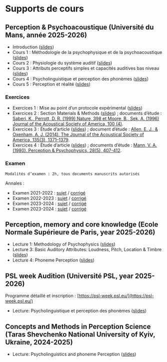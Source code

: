 # Supports de cours

## Perception & Psychoacoustique (Université du Mans, année 2025-2026)

- Introduction ([slides]())
- Cours 1 : Méthodologie de la psychophysique et de la psychoacoustique ([slides]())
- Cours 2 : Physiologie du système auditif ([slides]())
- Cours 3 : Attributs perceptifs simples et capacités auditives bas niveau ([slides]())
- Cours 4 : Psycholinguistique et perception des phonèmes ([slides]())
- Cours 5 : Perception et réalité ([slides]())

### Exercices

- Exercices 1 : Mise au point d’un protocole expérimental ([slides]())
- Exercices 2 : Section Materials & Methods ([slides]()) ; documents d’étude : [Saberi, K., Perrott, D. R. (1999) Nature, 398 et Moore, B., Sek, A. (1996) Journal of the Acoustical Society of America, 100 (4)]().
- Exercices 3 : Étude d’article ([slides]()) ; document d’étude : [Allen, E. J., & Oxenham, A. J. (2014). The Journal of the Acoustical Society of America, 135(3), 1371–1379]().
- Exercices 4 : Étude d’article ([slides]()) ; documents d’étude : [Mann, V. A. (1980). Perception & Psychophysics, 28(5), 407-412]().

### Examen

```{note}
Modalités d’examen : 2h, tous documents manuscrits autorisés
```

Annales :
- Examen 2021-2022 : [sujet]() / [corrigé]()
- Examen 2022-2023 : [sujet]() / [corrigé]()
- Examen 2023-2024 : [sujet]() / [corrigé]()
- Examen 2023-2024 : [sujet]() / [corrigé]()

## Perception, memory and core knowledge (Ecole Normale Supérieure de Paris, year 2025-2026)

- Lecture 1: Methodology of Psychophysics ([slides](https://sdrive.cnrs.fr/s/EyZ5Q5WQNjBi8SE))
- Lecture 3: Basic Auditory Attributes: Loudness, Pitch, Location & Timbre ([slides](https://sdrive.cnrs.fr/s/K93s2i29rNmk43Z))
- Lecture 4: Phoneme Perception ([slides](https://sdrive.cnrs.fr/s/kAmAkATbw53bssL))

## PSL week Audition (Université PSL, year 2025-2026)

Programme détaillé et inscription : [https://psl-week.psl.eu/](https://psl-week.psl.eu/)

- Lecture: Psycholinguistique et perception des phonèmes ([slides]())

## Concepts and Methods in Perception Science (Taras Shevchenko National University of Kyiv, Ukraine, 2024-2025)

- Lecture: Psycholinguistics and phoneme Perception ([slides]())
